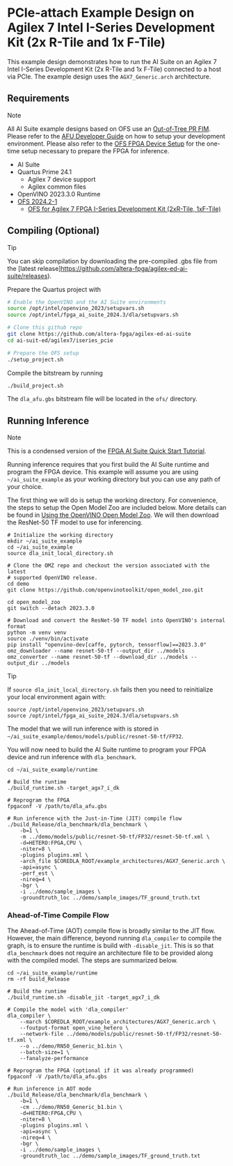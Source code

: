 # PCIe-attach Example Design on Agilex 7 Intel I-Series Development Kit (2x R-Tile and 1x F-Tile)

This example design demonstrates how to run the AI Suite on an Agilex 7 Intel
I-Series Development Kit (2x R-Tile and 1x F-Tile) connected to a host via PCIe.
The example design uses the `AGX7_Generic.arch` architecture.

## Requirements

> [!NOTE]
> All AI Suite example designs based on OFS use an [Out-of-Tree PR FIM](https://ofs.github.io/ofs-2024.2-1/hw/iseries_devkit/dev_guides/fim_dev/ug_ofs_iseries_dk_fim_dev/#223-out-of-tree-pr-fim).
> Please refer to the [AFU Developer Guide](https://ofs.github.io/ofs-2024.2-1/hw/common/user_guides/afu_dev/ug_dev_afu_ofs_agx7_pcie_attach/ug_dev_afu_ofs_agx7_pcie_attach/)
> on how to setup your development environment.  Please also refer to the
> [OFS FPGA Device Setup](../../docs/ofs-device-setup.md) for the one-time setup
> necessary to prepare the FPGA for inference.

* AI Suite
* Quartus Prime 24.1
    * Agilex 7 device support
    * Agilex common files
* OpenVINO 2023.3.0 Runtime
* [OFS 2024.2-1](https://github.com/OFS/ofs-agx7-pcie-attach/releases/tag/ofs-2024.2-1)
    * [OFS for Agilex 7 FPGA I-Series Development Kit (2xR-Tile, 1xF-Tile)](https://ofs.github.io/ofs-2024.2-1/hw/iseries_devkit/user_guides/ug_qs_ofs_iseries/ug_qs_ofs_iseries/)

## Compiling (Optional)

> [!TIP]
> You can skip compilation by downloading the pre-compiled .gbs file from the
> [latest release]https://github.com/altera-fpga/agilex-ed-ai-suite/releases).

Prepare the Quartus project with

```bash
# Enable the OpenVINO and the AI Suite environments
source /opt/intel/openvino_2023/setupvars.sh
source /opt/intel/fpga_ai_suite_2024.3/dla/setupvars.sh

# Clone this github repo
git clone https://github.com/altera-fpga/agilex-ed-ai-suite
cd ai-suit-ed/agilex7/iseries_pcie

# Prepare the OFS setup
./setup_project.sh
```

Compile the bitstream by running

```bash
./build_project.sh
```

The `dla_afu.gbs` bitstream file will be located in the `ofs/` directory.

## Running Inference

> [!NOTE]
> This is a condensed version of the [FPGA AI Suite Quick Start Tutorial](https://www.intel.com/content/www/us/en/docs/programmable/768970/2024-3/quick-start-tutorial.html).

Running inference requires that you first build the AI Suite runtime and program
the FPGA device.  This example will assume you are using `~/ai_suite_example` as
your working directory but you can use any path of your choice.

The first thing we will do is setup the working directory.  For convenience, the
steps to setup the Open Model Zoo are included below.  More details can be found
in [Using the OpenVINO Open Model Zoo](../../docs/using-model-zoo.md).  We will
then download the ResNet-50 TF model to use for inferencing.

```shell
# Initialize the working directory
mkdir ~/ai_suite_example
cd ~/ai_suite_example
source dla_init_local_directory.sh

# Clone the OMZ repo and checkout the version associated with the latest
# supported OpenVINO release.
cd demo
git clone https://github.com/openvinotoolkit/open_model_zoo.git

cd open_model_zoo
git switch --detach 2023.3.0

# Download and convert the ResNet-50 TF model into OpenVINO's internal format
python -m venv venv
source ./venv/bin/activate
pip install "openvino-dev[caffe, pytorch, tensorflow]==2023.3.0"
omz_downloader --name resnet-50-tf --output_dir ../models
omz_converter --name resnet-50-tf --download_dir ../models --output_dir ../models
```

> [!TIP]
> If `source dla_init_local_directory.sh` fails then you need to reinitialize
> your local environment again with:
>
> ```shell
> source /opt/intel/openvino_2023/setupvars.sh
> source /opt/intel/fpga_ai_suite_2024.3/dla/setupvars.sh
> ```

The model that we will run inference with is stored in
`~/ai_suite_example/demos/models/public/resnet-50-tf/FP32`.

You will now need to build the AI Suite runtime to program your FPGA device and
run inference with `dla_benchmark`.

```shell
cd ~/ai_suite_example/runtime

# Build the runtime
./build_runtime.sh -target_agx7_i_dk

# Reprogram the FPGA
fpgaconf -V /path/to/dla_afu.gbs

# Run inference with the Just-in-Time (JIT) compile flow
./build_Release/dla_benchmark/dla_benchmark \
    -b=1 \
    -m ../demo/models/public/resnet-50-tf/FP32/resnet-50-tf.xml \
    -d=HETERO:FPGA,CPU \
    -niter=8 \
    -plugins plugins.xml \
    -arch_file $COREDLA_ROOT/example_architectures/AGX7_Generic.arch \
    -api=async \
    -perf_est \
    -nireq=4 \
    -bgr \
    -i ../demo/sample_images \
    -groundtruth_loc ../demo/sample_images/TF_ground_truth.txt
```

### Ahead-of-Time Compile Flow

The Ahead-of-Time (AOT) compile flow is broadly similar to the JIT flow.
However, the main difference, beyond running `dla_compiler` to compile the
graph, is to ensure the runtime is build with `-disable_jit`.  This is so that
`dla_benchmark` does not require an architecture file to be provided along with
the compiled model.  The steps are summarized below.

```shell
cd ~/ai_suite_example/runtime
rm -rf build_Release

# Build the runtime
./build_runtime.sh -disable_jit -target_agx7_i_dk

# Compile the model with 'dla_compiler'
dla_compiler \
    --march $COREDLA_ROOT/example_architectures/AGX7_Generic.arch \
    --foutput-format open_vino_hetero \
    --network-file ../demo/models/public/resnet-50-tf/FP32/resnet-50-tf.xml \
    --o ../demo/RN50_Generic_b1.bin \
    --batch-size=1 \
    --fanalyze-performance

# Reprogram the FPGA (optional if it was already programmed)
fpgaconf -V /path/to/dla_afu.gbs

# Run inference in AOT mode
./build_Release/dla_benchmark/dla_benchmark \
    -b=1 \
    -cm ../demo/RN50_Generic_b1.bin \
    -d=HETERO:FPGA,CPU \
    -niter=8 \
    -plugins plugins.xml \
    -api=async \
    -nireq=4 \
    -bgr \
    -i ../demo/sample_images \
    -groundtruth_loc ../demo/sample_images/TF_ground_truth.txt
```
